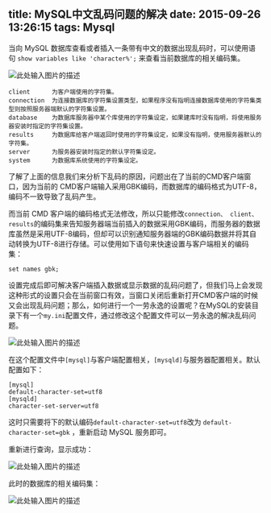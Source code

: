 title: MySQL中文乱码问题的解决
date: 2015-09-26 13:26:15
tags: Mysql
---

当向 MySQL 数据库查看或者插入一条带有中文的数据出现乱码时，可以使用语句 `show variables like 'character%';` 来查看当前数据库的相关编码集。

<!--more-->

![此处输入图片的描述][1]



    client	    为客户端使用的字符集。
    connection	为连接数据库的字符集设置类型，如果程序没有指明连接数据库使用的字符集类型则按照服务器端默认的字符集设置。
    database	为数据库服务器中某个库使用的字符集设定，如果建库时没有指明，将使用服务器安装时指定的字符集设置。
    results	    为数据库给客户端返回时使用的字符集设定，如果没有指明，使用服务器默认的字符集。
    server	    为服务器安装时指定的默认字符集设定。
    system	    为数据库系统使用的字符集设定。


了解了上面的信息我们来分析下乱码的原因，问题出在了当前的CMD客户端窗口，因为当前的 CMD客户端输入采用GBK编码，而数据库的编码格式为UTF-8，编码不一致导致了乱码产生。

而当前 CMD 客户端的编码格式无法修改，所以只能修改` connection、 client、results `的编码集来告知服务器端当前插入的数据采用GBK编码，而服务器的数据库虽然是采用UTF-8编码，但却可以识别通知服务器端的GBK编码数据并将其自动转换为UTF-8进行存储。可以使用如下语句来快速设置与客户端相关的编码集：

```
set names gbk;
```

设置完成后即可解决客户端插入数据或显示数据的乱码问题了，但我们马上会发现这种形式的设置只会在当前窗口有效，当窗口关闭后重新打开CMD客户端的时候又会出现乱码问题；那么，如何进行一个一劳永逸的设置呢？在MySQL的安装目录下有一个`my.ini`配置文件，通过修改这个配置文件可以一劳永逸的解决乱码问题。

![此处输入图片的描述][2]

在这个配置文件中`[mysql]`与客户端配置相关，`[mysqld]`与服务器配置相关。默认配置如下：

```
[mysql]
default-character-set=utf8
[mysqld]
character-set-server=utf8
```

这时只需要将下的默认编码` default-character-set=utf8 `改为 `default-character-set=gbk` ，重新启动 MySQL 服务即可。


重新进行查询，显示成功：

![此处输入图片的描述][3]

此时的数据库的相关编码集：

![此处输入图片的描述][4]


  [1]: http://7i7k6x.com1.z0.glb.clouddn.com/mysql.PNG
  [2]: http://7i7k6x.com1.z0.glb.clouddn.com/mysql-02.PNG
  [3]: http://7i7k6x.com1.z0.glb.clouddn.com/mysql-04.PNG
  [4]: http://7i7k6x.com1.z0.glb.clouddn.com/mysql-05.PNG